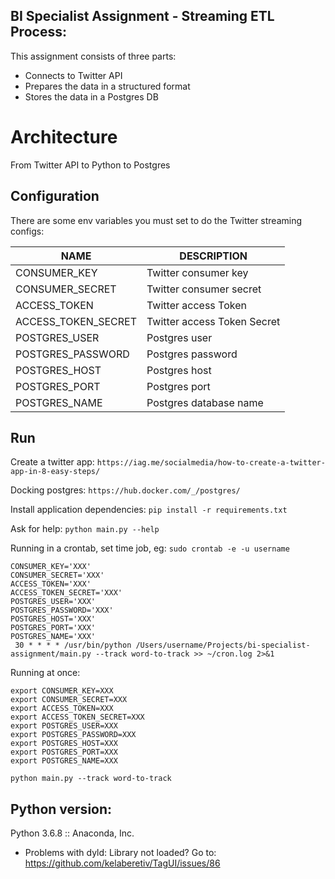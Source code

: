 ## BI Specialist Assignment - Streaming ETL Process:

This assignment consists of three parts:
- Connects to Twitter API
- Prepares the data in a structured format
- Stores the data in a Postgres DB


# Architecture

From Twitter API to Python to Postgres


## Configuration

There are some env variables you must set to do the Twitter streaming configs:

NAME                      | DESCRIPTION
--------------------------|------------
CONSUMER_KEY            | Twitter consumer key
CONSUMER_SECRET         | Twitter consumer secret
ACCESS_TOKEN            | Twitter access Token
ACCESS_TOKEN_SECRET     | Twitter access Token Secret
POSTGRES_USER           | Postgres user
POSTGRES_PASSWORD       | Postgres password
POSTGRES_HOST           | Postgres host
POSTGRES_PORT           | Postgres port
POSTGRES_NAME           | Postgres database name

## Run
Create a twitter app:
`https://iag.me/socialmedia/how-to-create-a-twitter-app-in-8-easy-steps/`

Docking postgres:
`https://hub.docker.com/_/postgres/`

Install application dependencies:
`pip install -r requirements.txt`

Ask for help:
`python main.py --help`

Running in a crontab, set time job, eg:
`sudo crontab -e -u username`
```
CONSUMER_KEY='XXX'
CONSUMER_SECRET='XXX'
ACCESS_TOKEN='XXX'
ACCESS_TOKEN_SECRET='XXX'
POSTGRES_USER='XXX'
POSTGRES_PASSWORD='XXX'
POSTGRES_HOST='XXX'
POSTGRES_PORT='XXX'
POSTGRES_NAME='XXX'
 30 * * * * /usr/bin/python /Users/username/Projects/bi-specialist-assignment/main.py --track word-to-track >> ~/cron.log 2>&1
 ```

Running at once:
```
export CONSUMER_KEY=XXX
export CONSUMER_SECRET=XXX
export ACCESS_TOKEN=XXX
export ACCESS_TOKEN_SECRET=XXX
export POSTGRES_USER=XXX
export POSTGRES_PASSWORD=XXX
export POSTGRES_HOST=XXX
export POSTGRES_PORT=XXX
export POSTGRES_NAME=XXX
```
 `python main.py --track word-to-track`

 ## Python version:
 Python 3.6.8 :: Anaconda, Inc.
 - Problems with dyld: Library not loaded? Go to: https://github.com/kelaberetiv/TagUI/issues/86


